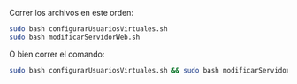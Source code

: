 Correr los archivos en este orden:

```sh
sudo bash configurarUsuariosVirtuales.sh
sudo bash modificarServidorWeb.sh
``` 

O bien correr el comando:

```sh
sudo bash configurarUsuariosVirtuales.sh && sudo bash modificarServidorWeb.sh
```
